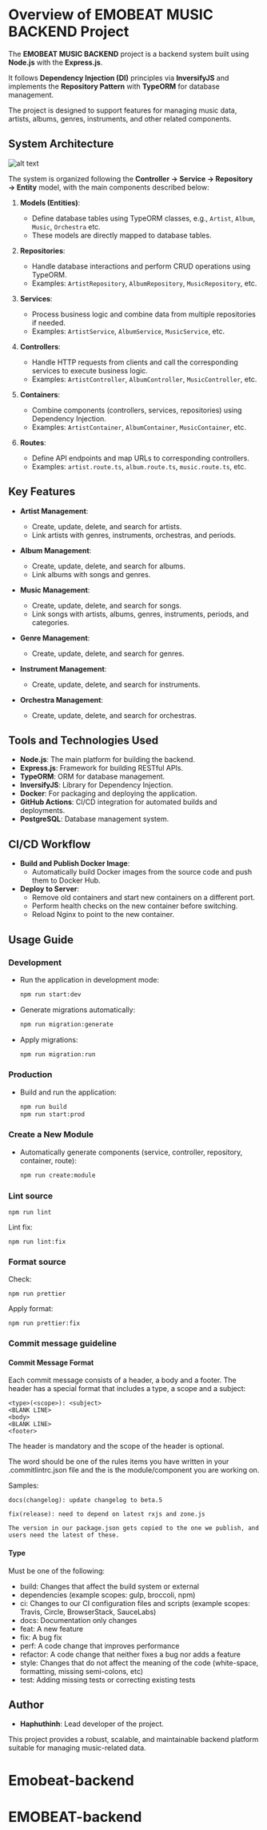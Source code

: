 # Overview of EMOBEAT MUSIC BACKEND Project

The **EMOBEAT MUSIC BACKEND** project is a backend system built using **Node.js** with the **Express.js**.

It follows **Dependency Injection (DI)** principles via **InversifyJS** and implements the **Repository Pattern** with **TypeORM** for database management.

The project is designed to support features for managing music data, artists, albums, genres, instruments, and other related components.

## System Architecture

![alt text](https://res.cloudinary.com/practicaldev/image/fetch/s--CDARQ4Hj--/c_limit%2Cf_auto%2Cfl_progressive%2Cq_auto%2Cw_880/https://dev-to-uploads.s3.amazonaws.com/uploads/articles/of739v9cu7namgc9m2am.jpg)

The system is organized following the **Controller → Service → Repository → Entity** model, with the main components described below:

1. **Models (Entities)**:

   - Define database tables using TypeORM classes, e.g., `Artist`, `Album`, `Music`, `Orchestra` etc.
   - These models are directly mapped to database tables.

2. **Repositories**:

   - Handle database interactions and perform CRUD operations using TypeORM.
   - Examples: `ArtistRepository`, `AlbumRepository`, `MusicRepository`, etc.

3. **Services**:

   - Process business logic and combine data from multiple repositories if needed.
   - Examples: `ArtistService`, `AlbumService`, `MusicService`, etc.

4. **Controllers**:

   - Handle HTTP requests from clients and call the corresponding services to execute business logic.
   - Examples: `ArtistController`, `AlbumController`, `MusicController`, etc.

5. **Containers**:

   - Combine components (controllers, services, repositories) using Dependency Injection.
   - Examples: `ArtistContainer`, `AlbumContainer`, `MusicContainer`, etc.

6. **Routes**:
   - Define API endpoints and map URLs to corresponding controllers.
   - Examples: `artist.route.ts`, `album.route.ts`, `music.route.ts`, etc.

## Key Features

- **Artist Management**:

  - Create, update, delete, and search for artists.
  - Link artists with genres, instruments, orchestras, and periods.

- **Album Management**:

  - Create, update, delete, and search for albums.
  - Link albums with songs and genres.

- **Music Management**:

  - Create, update, delete, and search for songs.
  - Link songs with artists, albums, genres, instruments, periods, and categories.

- **Genre Management**:

  - Create, update, delete, and search for genres.

- **Instrument Management**:

  - Create, update, delete, and search for instruments.

- **Orchestra Management**:

  - Create, update, delete, and search for orchestras.

## Tools and Technologies Used

- **Node.js**: The main platform for building the backend.
- **Express.js**: Framework for building RESTful APIs.
- **TypeORM**: ORM for database management.
- **InversifyJS**: Library for Dependency Injection.
- **Docker**: For packaging and deploying the application.
- **GitHub Actions**: CI/CD integration for automated builds and deployments.
- **PostgreSQL**: Database management system.

## CI/CD Workflow

- **Build and Publish Docker Image**:
  - Automatically build Docker images from the source code and push them to Docker Hub.
- **Deploy to Server**:
  - Remove old containers and start new containers on a different port.
  - Perform health checks on the new container before switching.
  - Reload Nginx to point to the new container.

## Usage Guide

### Development

- Run the application in development mode:

  ```bash
  npm run start:dev
  ```

- Generate migrations automatically:

  ```bash
  npm run migration:generate
  ```

- Apply migrations:
  ```bash
  npm run migration:run
  ```

### Production

- Build and run the application:
  ```bash
  npm run build
  npm run start:prod
  ```

### Create a New Module

- Automatically generate components (service, controller, repository, container, route):
  ```bash
  npm run create:module
  ```

### Lint source

```
npm run lint
```

Lint fix:

```
npm run lint:fix
```

### Format source

Check:

```
npm run prettier
```

Apply format:

```
npm run prettier:fix
```

### Commit message guideline

#### Commit Message Format

Each commit message consists of a header, a body and a footer. The header has a special format that includes a type, a scope and a subject:

```
<type>(<scope>): <subject>
<BLANK LINE>
<body>
<BLANK LINE>
<footer>
```

The header is mandatory and the scope of the header is optional.

The <type> word should be one of the rules items you have written in your .commitlintrc.json file and the <scope> is the module/component you are working on.

Samples:

```
docs(changelog): update changelog to beta.5
```

```
fix(release): need to depend on latest rxjs and zone.js

The version in our package.json gets copied to the one we publish, and users need the latest of these.
```

#### Type

Must be one of the following:

- build: Changes that affect the build system or external
- dependencies (example scopes: gulp, broccoli, npm)
- ci: Changes to our CI configuration files and scripts (example scopes: Travis, Circle, BrowserStack, SauceLabs)
- docs: Documentation only changes
- feat: A new feature
- fix: A bug fix
- perf: A code change that improves performance
- refactor: A code change that neither fixes a bug nor adds a feature
- style: Changes that do not affect the meaning of the code (white-space, formatting, missing semi-colons, etc)
- test: Adding missing tests or correcting existing tests

## Author

- **Haphuthinh**: Lead developer of the project.

This project provides a robust, scalable, and maintainable backend platform suitable for managing music-related data.
# Emobeat-backend
# EMOBEAT-backend
